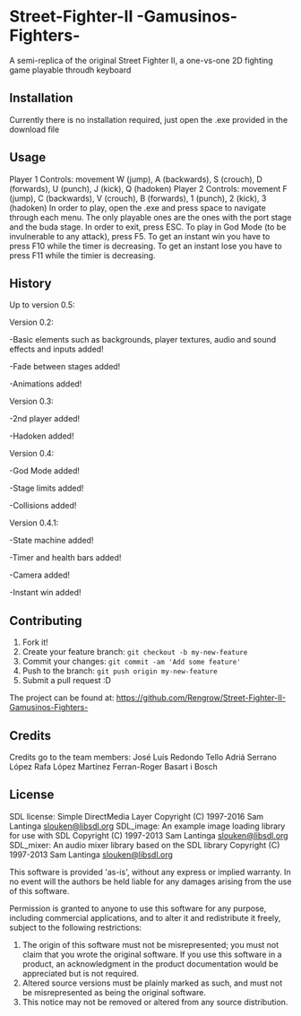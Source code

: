 ﻿# Street-Fighter-II -Gamusinos-Fighters-

A semi-replica of the original Street Fighter II, a one-vs-one 2D fighting game playable throudh keyboard

## Installation

Currently there is no installation required, just open the .exe provided in the download file

## Usage

Player 1 Controls: movement W (jump), A (backwards), S (crouch), D (forwards), U (punch), J (kick), Q (hadoken)
Player 2 Controls: movement F (jump), C (backwards), V (crouch), B (forwards), 1 (punch), 2 (kick), 3 (hadoken)
In order to play, open the .exe and press space to navigate through each menu. The only playable ones are the ones
with the port stage and the buda stage. In order to exit, press ESC.
To play in God Mode (to be invulnerable to any attack), press F5.
To get an instant win you have to press F10 while the timer is decreasing.
To get an instant lose you have to press F11 while the timier is decreasing.

## History

Up to version 0.5:

Version 0.2:

-Basic elements such as backgrounds, player textures, audio and sound effects and inputs added!

-Fade between stages added!

-Animations added!

Version 0.3:

-2nd player added!

-Hadoken added!

Version 0.4:

-God Mode added!

-Stage limits added!

-Collisions added!

Version 0.4.1:

-State machine added!

-Timer and health bars added!

-Camera added!

-Instant win added!

## Contributing

1. Fork it!
2. Create your feature branch: `git checkout -b my-new-feature`
3. Commit your changes: `git commit -am 'Add some feature'`
4. Push to the branch: `git push origin my-new-feature`
5. Submit a pull request :D

The project can be found at: https://github.com/Rengrow/Street-Fighter-II-Gamusinos-Fighters-

## Credits

Credits go to the team members:
José Luís Redondo Tello
Adriá Serrano López
Rafa López Martínez
Ferran-Roger Basart i Bosch

## License

SDL license:
Simple DirectMedia Layer
Copyright (C) 1997-2016 Sam Lantinga <slouken@libsdl.org>
SDL_image:  An example image loading library for use with SDL
Copyright (C) 1997-2013 Sam Lantinga <slouken@libsdl.org>
SDL_mixer:  An audio mixer library based on the SDL library
Copyright (C) 1997-2013 Sam Lantinga <slouken@libsdl.org>

  
This software is provided 'as-is', without any express or implied
warranty.  In no event will the authors be held liable for any damages
arising from the use of this software.

Permission is granted to anyone to use this software for any purpose,
including commercial applications, and to alter it and redistribute it
freely, subject to the following restrictions:
  
1. The origin of this software must not be misrepresented; you must not
   claim that you wrote the original software. If you use this software
   in a product, an acknowledgment in the product documentation would be
   appreciated but is not required. 
2. Altered source versions must be plainly marked as such, and must not be
   misrepresented as being the original software.
3. This notice may not be removed or altered from any source distribution.




